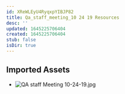 ```yaml
---
id: XReWLEyU4RyqxpYIBJP82
title: Qa_staff_meeting_10 24 19 Resources
desc: ''
updated: 1645225706404
created: 1645225706404
stub: false
isDir: true
---
```

## Imported Assets
- ![QA staff Meeting 10-24-19.jpg](/assets/qa-staff-meeting-10-24-19.jpg)

